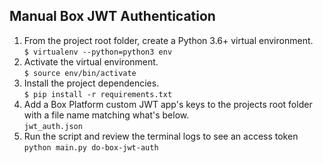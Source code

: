 ## Manual Box JWT Authentication  
1. From the project root folder, create a Python 3.6+ virtual environment.  
`$ virtualenv --python=python3 env`
2. Activate the virtual environment.  
`$ source env/bin/activate`
3. Install the project dependencies.  
`$ pip install -r requirements.txt`
4. Add a Box Platform custom JWT app's keys to the projects root folder with a file name matching what's below.  
`jwt_auth.json`
5. Run the script and review the terminal logs to see an access token  
`python main.py do-box-jwt-auth`
